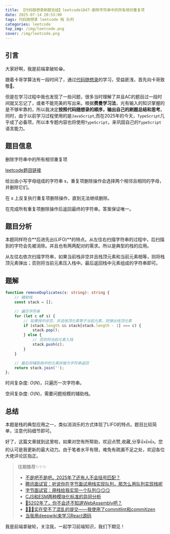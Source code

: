 ```yaml
---
title: 【代码随想录刷题总结】leetcode1047-删除字符串中的所有相邻重复项
date: 2025-07-14 20:53:00
tags: 代码随想录 leetcode 栈 队列
categories: leetcode
top_img: /img/leetcode.png
cover: /img/leetcode.png
---
```


## 引言

大家好啊，我是前端拿破轮😁。

跟着卡哥学算法有一段时间了，通过[代码随想录](https://programmercarl.com/)的学习，受益匪浅，首先向卡哥致敬🫡。

但是在学习过程中我也发现了一些问题，很多当时理解了并且AC的题目过一段时间就又忘记了，或者不能完美的写出来。根据**费曼学习法**，光有输入的知识掌握的是不够牢靠的，所以我决定**按照代码随想录的顺序，输出自己的刷题总结和思考**。同时，由于以前学习过程使用的是`JavaScript`,而在2025年的今天，`TypeScript`几乎成了必备项，所以本专题内容也将使用`TypeScript`，来巩固自己的`TypeScript`语言能力。

## 题目信息

删除字符串中的所有相邻重复项

[leetcode题目链接](https://leetcode.cn/problems/remove-all-adjacent-duplicates-in-string/description/)

给出由小写字母组成的字符串 s，重复项删除操作会选择两个相邻且相同的字母，并删除它们。

在 s 上反复执行重复项删除操作，直到无法继续删除。

在完成所有重复项删除操作后返回最终的字符串。答案保证唯一。


## 题目分析

本题同样符合**后进先出(LIFO)**的特点。从左往右扫描字符串的过程中，后扫描到的字符会先被消除。并且也有两两配对的需求。所以是典型的栈的应用。

从左往右依次扫描字符串，如果当前栈非空并且栈顶元素和当前元素相等，则将栈顶元素弹出；否则将当前元素压入栈中。最后返回栈中元素组成的字符串即可。

## 题解

```ts
function removeDuplicates(s: string): string {
    // 辅助栈
    const stack = [];

    // 遍历字符串
    for (let c of s) {
        // 如果栈中非空，并且栈顶元素等于当前元素，则弹出栈顶元素
        if (stack.length && stack[stack.length - 1] === c) {
            stack.pop();
        } else {
            // 否则将当前元素入栈
            stack.push(c);
        }
    }

    // 最后将辅助栈中的元素拼接为字符串返回
    return stack.join('');
};
```

时间复杂度: $O(N)$，只遍历一次字符串。

空间复杂度: $O(N)$，需要问题规模的辅助栈。

## 总结

本题是栈的典型应用之一，类似消消乐的方式体现了LIFO的特点。题目比较简单，注意代码细节即可。

好了，这篇文章就到这里啦，如果对您有所帮助，欢迎点赞,收藏,分享👍👍👍。您的认可是我更新的最大动力。由于笔者水平有限，难免有疏漏不足之处，欢迎各位大佬评论区指正。

> 往期推荐✨✨✨
> - [不是吧不是吧，2025年了还有人不会括号匹配？](https://juejin.cn/post/7526798996633813002)
> - [腾讯面试官：听说你在字节面试用栈实现队列，那怎么用队列实现栈呢](https://juejin.cn/post/7526646508784173083)
> - [字节面试官：用栈给我实现一个队列😏😏😏](https://juejin.cn/post/7526553055778750515)
> - [CJS和ESM两种模块化标准的异同分析](https://juejin.cn/post/7473814041867780130)
> - [🤔5202年了，你不会还不知道WebAssembly吧？](https://juejin.cn/post/7498988293209784374)
> - [🚀🚀🚀实在受不了混乱的提交——我使用了commitlint和commitizen](https://juejin.cn/post/7508919522905522226)
> - [当我用deepwiki来学习React源码](https://juejin.cn/post/7514876424806334504)
> 

我是前端拿破轮，关注我，一起学习前端知识，我们下期见！
